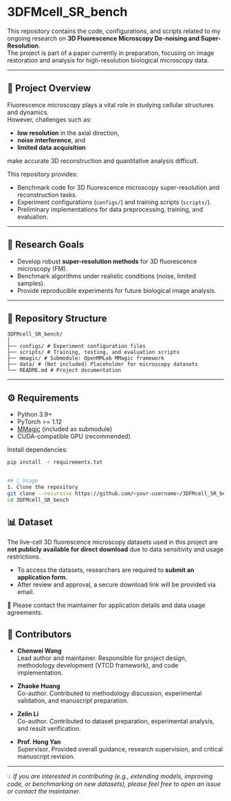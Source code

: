 # 3DFMcell_SR_bench

This repository contains the code, configurations, and scripts related to my ongoing research on **3D Fluorescence Microscopy De-noising and Super-Resolution**.  
The project is part of a paper currently in preparation, focusing on image restoration and analysis for high-resolution biological microscopy data.

---

## 📖 Project Overview
Fluorescence microscopy plays a vital role in studying cellular structures and dynamics.  
However, challenges such as:
- **low resolution** in the axial direction,  
- **noise interference**, and  
- **limited data acquisition**  

make accurate 3D reconstruction and quantitative analysis difficult.

This repository provides:
- Benchmark code for 3D fluorescence microscopy super-resolution and reconstruction tasks.
- Experiment configurations (`configs/`) and training scripts (`scripts/`).
- Preliminary implementations for data preprocessing, training, and evaluation.

---

## 🧪 Research Goals
- Develop robust **super-resolution methods** for 3D fluorescence microscopy (FM).
- Benchmark algorithms under realistic conditions (noise, limited samples).
- Provide reproducible experiments for future biological image analysis.

---

## 📂 Repository Structure
```
3DFMcell_SR_bench/
│
├── configs/ # Experiment configuration files
├── scripts/ # Training, testing, and evaluation scripts
├── mmagic/ # Submodule: OpenMMLab MMagic framework
├── data/ # (Not included) Placeholder for microscopy datasets
└── README.md # Project documentation
```

---

## ⚙️ Requirements
- Python 3.9+
- PyTorch >= 1.12
- [MMagic](https://github.com/open-mmlab/mmagic) (included as submodule)
- CUDA-compatible GPU (recommended)

Install dependencies:
```bash
pip install -r requirements.txt


## 🚀 Usage
1. Clone the repository
git clone --recursive https://github.com/<your-username>/3DFMcell_SR_bench.git
cd 3DFMcell_SR_bench
```

## 📊 Dataset

The live-cell 3D fluorescence microscopy datasets used in this project are **not publicly available for direct download** due to data sensitivity and usage restrictions.  

- To access the datasets, researchers are required to **submit an application form**.  
- After review and approval, a secure download link will be provided via email.  

📌 Please contact the maintainer for application details and data usage agreements.


## 👥 Contributors

- **Chenwei Wang**  
  Lead author and maintainer. Responsible for project design, methodology development (VTCD framework), and code implementation.  

- **Zhaoke Huang**  
  Co-author. Contributed to methodology discussion, experimental validation, and manuscript preparation.  

- **Zelin Li**  
  Co-author. Contributed to dataset preparation, experimental analysis, and result verification.  

- **Prof. Hong Yan**  
  Supervisor. Provided overall guidance, research supervision, and critical manuscript revision.  

---

💡 *If you are interested in contributing (e.g., extending models, improving code, or benchmarking on new datasets), please feel free to open an issue or contact the maintainer.*




